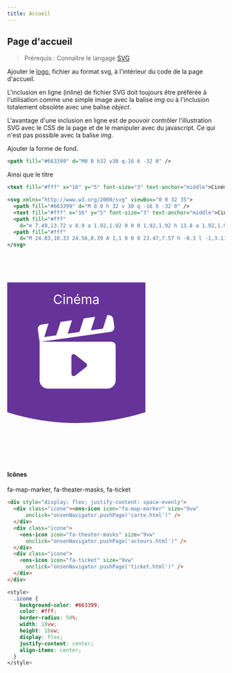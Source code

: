 ```yaml
---
title: Accueil
---
```


## Page d'accueil

> Prérequis : Connaître le langage [SVG](../../../svg)

Ajouter le [logo](logo.svg), fichier au format svg, à l'intérieur du code de la page d'accueil.

L'inclusion en ligne (inline) de fichier SVG doit toujours être préférée à l'utilisation comme une simple image avec la balise *img* ou à l'inclusion totalement obsolète avec une balise *object*.

L'avantage d'une inclusion en ligne est de pouvoir contrôler l'illustration SVG avec le CSS de la page et de le manipuler avec du javascript. Ce qui n'est pas possible avec la balise *img*.


Ajouter la forme de fond.

```svg
<path fill="#663399" d="M0 0 h32 v30 q-16 6 -32 0" />
```

Ainsi que le titre

```svg
<text fill="#fff" x="16" y="5" font-size="3" text-anchor="middle">Cinéma</text>
```

```svg
<svg xmlns="http://www.w3.org/2000/svg" viewBox="0 0 32 35">
  <path fill="#663399" d="M 0 0 h 32 v 30 q -16 5 -32 0" />
  <text fill="#fff" x="16" y="5" font-size="3" text-anchor="middle">Cinéma</text>
  <path fill="#fff"
    d="m 7.49,13.72 v 8.9 a 1.92,1.92 0 0 0 1.92,1.92 h 13.8 a 1.92,1.92 0 0 0 1.92,-1.92 v -7.93 a 1,1 0 0 0 -1,-1 H 7.49 m 10.84,5.81 -2.56,2 a 0.53,0.53 0 0 1 -0.75,0 0.51,0.51 0 0 1 -0.15,-0.37 V 17.1 a 0.52,0.52 0 0 1 0.9,-0.37 l 2.56,2 a 0.53,0.53 0 0 1 0,0.77 z" />
  <path fill="#fff"
    d="M 24.83,10.33 24.56,8.39 A 1,1 0 0 0 23.47,7.57 h -0.3 l -1,3.11 -2.79,0.39 1,-3.11 -1.07,0.15 -1.58,0.22 -1,3.11 -2.73,0.42 1,-3.1 -1.1,0.15 -1.55,0.22 -1,3.1 -2.78,0.39 1,-3.11 -1.67,0.23 a 1,1 0 0 0 -0.82,1.08 v 0 l 0.28,2 0.13,0.93 L 24,11.42 a 1,1 0 0 0 0.83,-1.08 z" />
</svg>
```

<svg xmlns="http://www.w3.org/2000/svg" viewBox="0 0 32 35" width="320" height="480">
  <path fill="#663399" d="M0 0h32v30q-16 5 -32 0" />
  <text fill="#fff" x="16" y="5" font-size="3" text-anchor="middle">Cinéma</text>
  <path fill="#fff"
    d="m 7.49,13.72 v 8.9 a 1.92,1.92 0 0 0 1.92,1.92 h 13.8 a 1.92,1.92 0 0 0 1.92,-1.92 v -7.93 a 1,1 0 0 0 -1,-1 H 7.49 m 10.84,5.81 -2.56,2 a 0.53,0.53 0 0 1 -0.75,0 0.51,0.51 0 0 1 -0.15,-0.37 V 17.1 a 0.52,0.52 0 0 1 0.9,-0.37 l 2.56,2 a 0.53,0.53 0 0 1 0,0.77 z" />
  <path fill="#fff"
    d="M 24.83,10.33 24.56,8.39 A 1,1 0 0 0 23.47,7.57 h -0.3 l -1,3.11 -2.79,0.39 1,-3.11 -1.07,0.15 -1.58,0.22 -1,3.11 -2.73,0.42 1,-3.1 -1.1,0.15 -1.55,0.22 -1,3.1 -2.78,0.39 1,-3.11 -1.67,0.23 a 1,1 0 0 0 -0.82,1.08 v 0 l 0.28,2 0.13,0.93 L 24,11.42 a 1,1 0 0 0 0.83,-1.08 z" />
</svg>

#### Icônes

fa-map-marker, fa-theater-masks, fa-ticket

```html
<div style="display: flex; justify-content: space-evenly">
  <div class="icone"><ons-icon icon="fa-map-marker" size="9vw"
      onclick="onsenNavigator.pushPage('carte.html')" />
  </div>
  <div class="icone">
    <ons-icon icon="fa-theater-masks" size="9vw"
      onclick="onsenNavigator.pushPage('acteurs.html')" />
  </div>
  <div class="icone">
    <ons-icon icon="fa-ticket" size="9vw"
      onclick="onsenNavigator.pushPage('ticket.html')" />
  </div>
</div>
```

```css
<style>
  .icone {
    background-color: #663399;
    color: #fff;
    border-radius: 50%;
    width: 18vw;
    height: 18vw;
    display: flex;
    justify-content: center;
    align-items: center;
  }
</style>
```
